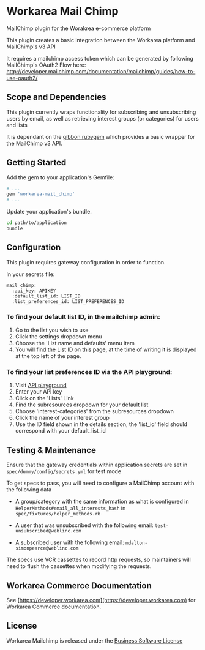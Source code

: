Workarea Mail Chimp
================================================================================

MailChimp plugin for the Worakrea e-commerce platform

This plugin creates a basic integration between the Workarea platform and
MailChimp's v3 API

It requires a mailchimp access token which can be generated by following
MailChimp's OAuth2 Flow here: <http://developer.mailchimp.com/documentation/mailchimp/guides/how-to-use-oauth2/>

Scope and Dependencies
--------------------------------------------------------------------------------

This plugin currently wraps functionality for subscribing and unsubscribing users by email, as well as retrieving interest groups (or categories) for users and lists

It is dependant on the [gibbon rubygem](https://github.com/amro/gibbon) which provides a basic wrapper for the MailChimp v3 API.

Getting Started
--------------------------------------------------------------------------------

Add the gem to your application's Gemfile:

```ruby
# ...
gem 'workarea-mail_chimp'
# ...
```

Update your application's bundle.

```bash
cd path/to/application
bundle
```

Configuration
--------------------------------------------------------------------------------

This plugin requires gateway configuration in order to function.

In your secrets file:

    mail_chimp:
      :api_key: APIKEY
      :default_list_id: LIST_ID
      :list_preferences_id: LIST_PREFERENCES_ID

### To find your default list ID, in the mailchimp admin:

1. Go to the list you wish to use
2. Click the settings dropdown menu
3. Choose the 'List name and defaults' menu item
4. You will find the List ID on this page, at the time of writing it is displayed
    at the top left of the page.

### To find your list preferences ID via the API playground:

1. Visit [API playground](https://us16.api.mailchimp.com/playground/)
2. Enter your API key
3. Click on the 'Lists' Link
4. Find the subresources dropdown for your default list
5. Choose 'interest-categories' from the subresources dropdown
6. Click the name of your interest group
7. Use the ID field shown in the details section, the 'list_id' field should
    correspond with your default_list_id

Testing & Maintenance
--------------------------------------------------------------------------------

Ensure that the gateway credentials within application secrets are set in
`spec/dummy/config/secrets.yml` for test mode

To get specs to pass, you will need to configure a MailChimp account with the
following data

* A group/category with the same information as what is configured in
    `HelperMethods#email_all_interests_hash` in `spec/fixtures/helper_methods.rb`

* A user that was unsubscribed with the following email: `test-unsubscribed@weblinc.com`

* A subscribed user with the following email: `mdalton-simonpearce@weblinc.com`

The specs use VCR cassettes to record http requests, so maintainers will need to flush the cassettes when modifying the requests.

Workarea Commerce Documentation
--------------------------------------------------------------------------------

See [https://developer.workarea.com](https://developer.workarea.com) for Workarea Commerce documentation.

License
--------------------------------------------------------------------------------

Workarea Mailchimp is released under the [Business Software License](LICENSE)
